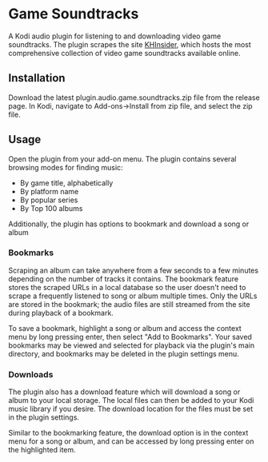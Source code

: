 # Game Soundtracks
A Kodi audio plugin for listening to and downloading video game soundtracks. The plugin scrapes the site [KHInsider](https://downloads.khinsider.com/), which hosts the most comprehensive collection of video game soundtracks available online.

## Installation
Download the latest plugin.audio.game.soundtracks.zip file from the release page. In Kodi, navigate to Add-ons->Install from zip file, and select the zip file.

## Usage
Open the plugin from your add-on menu. The plugin contains several browsing modes for finding music:
- By game title, alphabetically
- By platform name
- By popular series
- By Top 100 albums

Additionally, the plugin has options to bookmark and download a song or album

### Bookmarks
Scraping an album can take anywhere from a few seconds to a few minutes depending on the number of tracks it contains. The bookmark feature stores the scraped URLs in a local database so the user doesn't need to scrape a frequently listened to song or album multiple times. Only the URLs are stored in the bookmark; the audio files are still streamed from the site during playback of a bookmark.

To save a bookmark, highlight a song or album and access the context menu by long pressing enter, then select "Add to Bookmarks". Your saved bookmarks may be viewed and selected for playback via the plugin's main directory, and bookmarks may be deleted in the plugin settings menu.

### Downloads
The plugin also has a download feature which will download a song or album to your local storage. The local files can then be added to your Kodi music library if you desire. The download location for the files must be set in the plugin settings. 

Similar to the bookmarking feature, the download option is in the context menu for a song or album, and can be accessed by long pressing enter on the highlighted item.